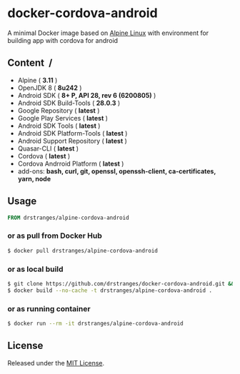 # docker-cordova-android
A minimal Docker image based on [Alpine Linux](https://hub.docker.com/_/alpine) with environment for building app with cordova for android

## Content &nbsp;/

- Alpine ( **3.11** )
- OpenJDK 8 ( **8u242** )
- Android SDK ( **8+ P, API 28, rev 6 (6200805)** )
- Android SDK Build-Tools ( **28.0.3** )
- Google Repository ( **latest** )
- Google Play Services ( **latest** )
- Android SDK Tools ( **latest** )
- Android SDK Platform-Tools ( **latest** )
- Android Support Repository ( **latest** )
- Quasar-CLI ( **latest** )
- Cordova ( **latest** )
- Cordova Andrroid Platform ( **latest** )
- add-ons: **bash, curl, git, openssl, openssh-client, ca-certificates, yarn, node**

## Usage

```Dockerfile
FROM drstranges/alpine-cordova-android
```

### or as pull from Docker Hub

```sh
$ docker pull drstranges/alpine-cordova-android
```

### or as local build

```sh
$ git clone https://github.com/drstranges/docker-cordova-android.git && cd docker-cordova-android 
$ docker build --no-cache -t drstranges/alpine-cordova-android .
```

### or as running container

```sh
$ docker run --rm -it drstranges/alpine-cordova-android
```

## License

Released under the [MIT License](#LICENSE).
